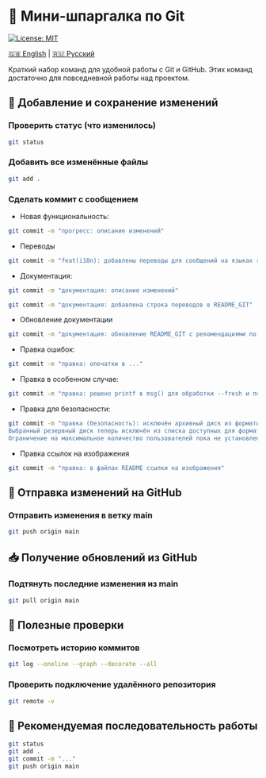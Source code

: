 # 📝 Мини-шпаргалка по Git

[![License: MIT](https://img.shields.io/badge/License-MIT-yellow.svg)](https://opensource.org/licenses/MIT)


[🇬🇧 English](../EN/README_GIT_EN.md) | [🇷🇺 Русский](README_GIT_RU.md)

Краткий набор команд для удобной работы с Git и GitHub.
Этих команд достаточно для повседневной работы над проектом.

## 🔄 Добавление и сохранение изменений
### Проверить статус (что изменилось)
```bash
git status
```

### Добавить все изменённые файлы
```bash
git add .
```

### Сделать коммит с сообщением
- Новая функциональность: 
```bash
git commit -m "прогресс: описание изменений"
```

- Переводы
```bash
git commit -m "feat(i18n): добавлены переводы для сообщений на языках ru/en в menu.sh"
```

- Документация:
```bash
git commit -m "документация: описание изменений"
```

```bash
git commit -m "документация: добавлена строка переводов в README_GIT"
```

- Обновление документации
```bash
git commit -m "документация: обновление README_GIT с рекомендациями по созданию сообщений в commit"
```

- Правка ошибок: 
```bash
git commit -m "правка: опечатки в ..."
```

- Правка  в особенном случае:
```bash 
git commit -m "правка: решено printf в msg() для обработки --fresh и подобных аргументов"
``` 

- Правка для безопасности:
```bash
git commit -m "правка (безопасность): исключён архивный диск из форматирования" -m "Добавлена ​​проверка безопасности для предотвращения случайного форматирования архивного диска.
Выбранный резервный диск теперь исключён из списка доступных для форматирования дисков.
Ограничение на максимальное количество пользователей пока не установлено и будет добавлено в будущем обновлении."
```

- Правка ссылок на изображения
```bash 
git commit -m "правка: в файлах README ссылки на изображения"
```

## 🚀 Отправка изменений на GitHub
### Отправить изменения в ветку main
```bash
git push origin main
```

## 📥 Получение обновлений из GitHub
### Подтянуть последние изменения из main
```bash
git pull origin main
```

## 📝 Полезные проверки
### Посмотреть историю коммитов
```bash
git log --oneline --graph --decorate --all
```

### Проверить подключение удалённого репозитория
```bash
git remote -v
```

## 📌 Рекомендуемая последовательность работы
```bash
git status
git add .
git commit -m "..."
git push origin main
```
